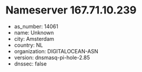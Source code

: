 # Nameserver 167.71.10.239

* as_number: 14061
* name: Unknown
* city: Amsterdam
* country: NL
* organization: DIGITALOCEAN-ASN
* version: dnsmasq-pi-hole-2.85
* dnssec: false
